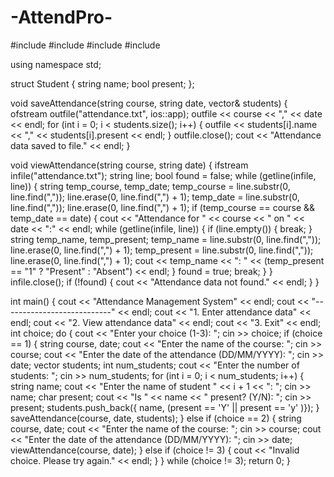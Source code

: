 # -AttendPro-
#include <iostream>
#include <fstream>
#include <string>
#include <vector>

using namespace std;

struct Student {
    string name;
    bool present;
};

void saveAttendance(string course, string date, vector<Student>& students) {
    ofstream outfile("attendance.txt", ios::app);
    outfile << course << "," << date << endl;
    for (int i = 0; i < students.size(); i++) {
        outfile << students[i].name << "," << students[i].present << endl;
    }
    outfile.close();
    cout << "Attendance data saved to file." << endl;
}

void viewAttendance(string course, string date) {
    ifstream infile("attendance.txt");
    string line;
    bool found = false;
    while (getline(infile, line)) {
        string temp_course, temp_date;
        temp_course = line.substr(0, line.find(","));
        line.erase(0, line.find(",") + 1);
        temp_date = line.substr(0, line.find(","));
        line.erase(0, line.find(",") + 1);
        if (temp_course == course && temp_date == date) {
            cout << "Attendance for " << course << " on " << date << ":" << endl;
            while (getline(infile, line)) {
                if (line.empty()) {
                    break;
                }
                string temp_name, temp_present;
                temp_name = line.substr(0, line.find(","));
                line.erase(0, line.find(",") + 1);
                temp_present = line.substr(0, line.find(","));
                line.erase(0, line.find(",") + 1);
                cout << temp_name << ": " << (temp_present == "1" ? "Present" : "Absent") << endl;
            }
            found = true;
            break;
        }
    }
    infile.close();
    if (!found) {
        cout << "Attendance data not found." << endl;
    }
}

int main() {
    cout << "Attendance Management System" << endl;
    cout << "---------------------------" << endl;
    cout << "1. Enter attendance data" << endl;
    cout << "2. View attendance data" << endl;
    cout << "3. Exit" << endl;
    int choice;
    do {
        cout << "Enter your choice (1-3): ";
        cin >> choice;
        if (choice == 1) {
            string course, date;
            cout << "Enter the name of the course: ";
            cin >> course;
            cout << "Enter the date of the attendance (DD/MM/YYYY): ";
            cin >> date;
            vector<Student> students;
            int num_students;
            cout << "Enter the number of students: ";
            cin >> num_students;
            for (int i = 0; i < num_students; i++) {
                string name;
                cout << "Enter the name of student " << i + 1 << ": ";
                cin >> name;
                char present;
                cout << "Is " << name << " present? (Y/N): ";
                cin >> present;
                students.push_back({ name, (present
            == 'Y' || present == 'y' )});
        }
        saveAttendance(course, date, students);
    } else if (choice == 2) {
        string course, date;
        cout << "Enter the name of the course: ";
        cin >> course;
        cout << "Enter the date of the attendance (DD/MM/YYYY): ";
        cin >> date;
        viewAttendance(course, date);
    } else if (choice != 3) {
        cout << "Invalid choice. Please try again." << endl;
    }
} while (choice != 3);
return 0;
}
